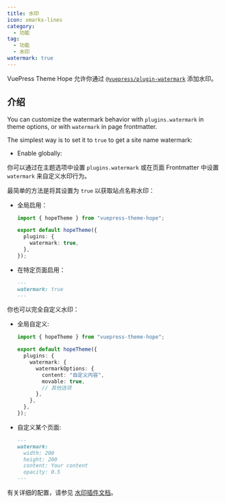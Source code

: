 ```yaml
---
title: 水印
icon: xmarks-lines
category:
  - 功能
tag:
  - 功能
  - 水印
watermark: true
---
```


VuePress Theme Hope 允许你通过 [`@vuepress/plugin-watermark`][watermark] 添加水印。

<!-- more -->

## 介绍

You can customize the watermark behavior with `plugins.watermark` in theme options, or with `watermark` in page frontmatter.

The simplest way is to set it to `true` to get a site name watermark:

- Enable globally:

你可以通过在主题选项中设置 `plugins.watermark` 或在页面 Frontmatter 中设置 `watermark` 来自定义水印行为。

最简单的方法是将其设置为 `true` 以获取站点名称水印：

- 全局启用：

  ```ts twoslash {5} title=".vuepress/theme.ts"
  import { hopeTheme } from "vuepress-theme-hope";

  export default hopeTheme({
    plugins: {
      watermark: true,
    },
  });
  ```

- 在特定页面启用：

  ```md title="example.md"
  ---
  watermark: true
  ---
  ```

你也可以完全自定义水印：

- 全局自定义:

  ```ts twoslash {5-11} title=".vuepress/theme.ts"
  import { hopeTheme } from "vuepress-theme-hope";

  export default hopeTheme({
    plugins: {
      watermark: {
        watermarkOptions: {
          content: "自定义内容",
          movable: true,
          // 其他选项
        },
      },
    },
  });
  ```

- 自定义某个页面:

  ```md title="example.md"
  ---
  watermark:
    width: 200
    height: 200
    content: Your content
    opacity: 0.5
  ---
  ```

有关详细的配置，请参见 [水印插件文档][watermark-config]。

[watermark]: https://ecosystem.vuejs.press/zh/plugins/features/watermark.html
[watermark-config]: https://ecosystem.vuejs.press/zh/plugins/features/watermark.html#options
